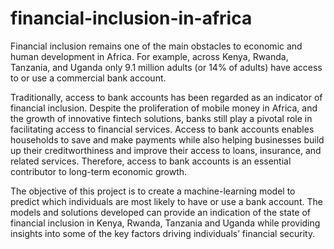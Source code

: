 # financial-inclusion-in-africa
Financial inclusion remains one of the main obstacles to economic and human development in Africa. For example, across Kenya, Rwanda, Tanzania, and Uganda only 9.1 million adults (or 14% of adults) have access to or use a commercial bank account.

Traditionally, access to bank accounts has been regarded as an indicator of financial inclusion. Despite the proliferation of mobile money in Africa, and the growth of innovative fintech solutions, banks still play a pivotal role in facilitating access to financial services. Access to bank accounts enables households to save and make payments while also helping businesses build up their creditworthiness and improve their access to loans, insurance, and related services. Therefore, access to bank accounts is an essential contributor to long-term economic growth.

The objective of this project is to create a machine-learning model to predict which individuals are most likely to have or use a bank account. The models and solutions developed can provide an indication of the state of financial inclusion in Kenya, Rwanda, Tanzania and Uganda while providing insights into some of the key factors driving individuals’ financial security.
